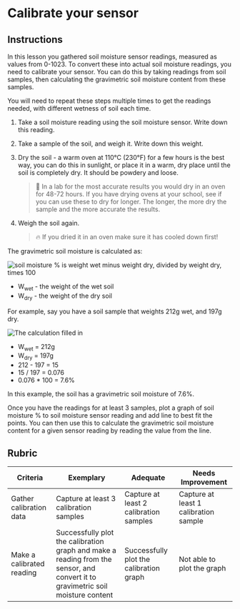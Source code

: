 # Calibrate your sensor

## Instructions

In this lesson you gathered soil moisture sensor readings, measured as values from 0-1023. To convert these into actual soil moisture readings, you need to calibrate your sensor. You can do this by taking readings from soil samples, then calculating the gravimetric soil moisture content from these samples.

You will need to repeat these steps multiple times to get the readings needed, with different wetness of soil each time.

1. Take a soil moisture reading using the soil moisture sensor. Write down this reading.

1. Take a sample of the soil, and weigh it. Write down this weight.

1. Dry the soil - a warm oven at 110°C (230°F) for a few hours is the best way, you can do this in sunlight, or place it in a warm, dry place until the soil is completely dry. It should be powdery and loose.

    > 💁 In a lab for the most accurate results you would dry in an oven for 48-72 hours. If you have drying ovens at your school, see if you can use these to dry for longer. The longer, the more dry the sample and the more accurate the results.

1. Weigh the soil again.

    > 🔥 If you dried it in an oven make sure it has cooled down first!

The gravimetric soil moisture is calculated as:

![soil moisture % is weight wet minus weight dry, divided by weight dry, times 100](../../../images/gsm-calculation.png)

* W<sub>wet</sub> - the weight of the wet soil
* W<sub>dry</sub> - the weight of the dry soil

For example, say you have a soil sample that weights 212g wet, and 197g dry.

![The calculation filled in](../../../images/gsm-calculation-example.png)

* W<sub>wet</sub> = 212g
* W<sub>dry</sub> = 197g
* 212 - 197 = 15
* 15 / 197 = 0.076
* 0.076 * 100 = 7.6%

In this example, the soil has a gravimetric soil moisture of 7.6%.

Once you have the readings for at least 3 samples, plot a graph of soil moisture % to soil moisture sensor reading and add line to best fit the points. You can then use this to calculate the gravimetric soil moisture content for a given sensor reading by reading the value from the line.

## Rubric

| Criteria | Exemplary | Adequate | Needs Improvement |
| -------- | --------- | -------- | ----------------- |
| Gather calibration data | Capture at least 3 calibration samples | Capture at least 2 calibration samples |Capture at least 1 calibration sample |
| Make a calibrated reading | Successfully plot the calibration graph and make a reading from the sensor, and convert it to gravimetric soil moisture content | Successfully plot the calibration graph | Not able to plot the graph |
